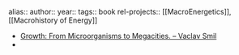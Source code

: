 alias::
author::
year::
tags:: book
rel-projects:: [[MacroEnergetics]], [[Macrohistory of Energy]] 


- [Growth: From Microorganisms to Megacities. – Vaclav Smil](https://vaclavsmil.com/2019/09/17/growth-from-microorganisms-to-megacities/)
-
